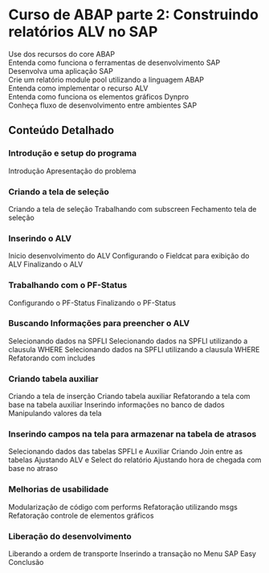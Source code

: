 # Curso de ABAP parte 2: Construindo relatórios ALV no SAP


Use dos recursos do core ABAP<br>
Entenda como funciona o ferramentas de desenvolvimento SAP<br>
Desenvolva uma aplicação SAP<br>
Crie um relatório module pool utilizando a linguagem ABAP<br>
Entenda como implementar o recurso ALV<br>
Entenda como funciona os elementos gráficos Dynpro<br>
Conheça fluxo de desenvolvimento entre ambientes SAP<br>

## Conteúdo Detalhado

### Introdução e setup do programa
Introdução
Apresentação do problema

### Criando a tela de seleção
Criando a tela de seleção
Trabalhando com subscreen
Fechamento tela de seleção

### Inserindo o ALV
Inicio desenvolvimento do ALV
Configurando o Fieldcat para exibição do ALV
Finalizando o ALV

### Trabalhando com o PF-Status
Configurando o PF-Status
Finalizando o PF-Status

### Buscando Informações para preencher o ALV
Selecionando dados na SPFLI
Selecionando dados na SPFLI utilizando a clausula WHERE
Selecionando dados na SPFLI utilizando a clausula WHERE
Refatorando com includes

### Criando tabela auxiliar
Criando a tela de inserção
Criando tabela auxiliar
Refatorando a tela com base na tabela auxiliar
Inserindo informações no banco de dados
Manipulando valores da tela

### Inserindo campos na tela para armazenar na tabela de atrasos
Selecionando dados das tabelas SPFLI e Auxiliar
Criando Join entre as tabelas
Ajustando ALV e Select do relatório
Ajustando hora de chegada com base no atraso

### Melhorias de usabilidade
Modularização de código com performs
Refatoração utilizando msgs
Refatoração controle de elementos gráficos

### Liberação do desenvolvimento
Liberando a ordem de transporte
Inserindo a transação no Menu SAP Easy
Conclusão
